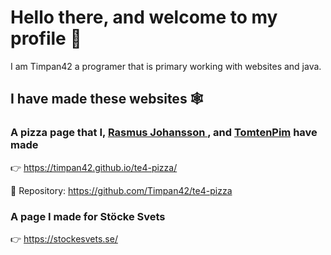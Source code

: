 # Hello there, and welcome to my profile 👋
I am Timpan42 a programer that is primary working with websites and java.

## I have made these websites 🕸
### A pizza page that I, [Rasmus Johansson ](https://github.com/RasmusJohansson04), and [TomtenPim](https://github.com/TomtenPim) have made 
👉 https://timpan42.github.io/te4-pizza/

🤖 Repository: https://github.com/Timpan42/te4-pizza 

### A page I made for Stöcke Svets 
👉 https://stockesvets.se/

<!--
**Timpan42/Timpan42** is a ✨ _special_ ✨ repository because its `README.md` (this file) appears on your GitHub profile.

Here are some ideas to get you started:

- 🔭 I’m currently working on ...
- 🌱 I’m currently learning ...
- 👯 I’m looking to collaborate on ...
- 🤔 I’m looking for help with ...
- 💬 Ask me about ...
- 📫 How to reach me: ...
- 😄 Pronouns: ...
- ⚡ Fun fact: ...
-->
